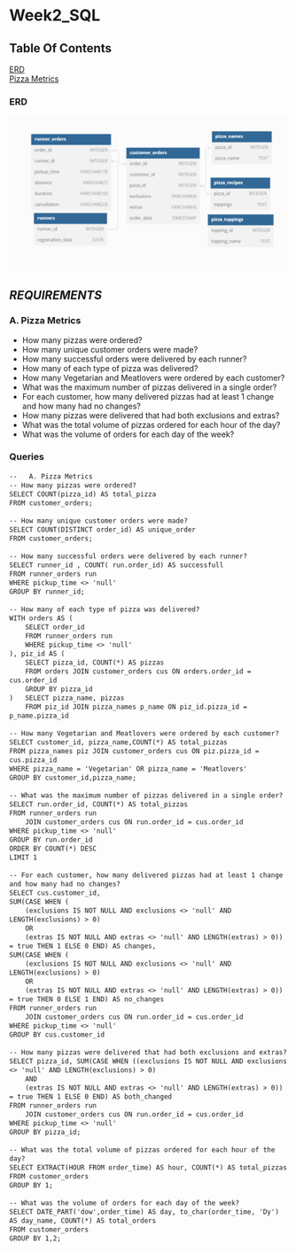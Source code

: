 # Week2_SQL
## Table Of Contents
[ERD](#erd)  
[Pizza Metrics]()
### ERD  


![](Week2/ERD.png )

## _REQUIREMENTS_  
### A. Pizza Metrics

- How many pizzas were ordered?  
- How many unique customer orders were made?  
- How many successful orders were delivered by each runner?  
- How many of each type of pizza was delivered?  
- How many Vegetarian and Meatlovers were ordered by each customer?  
- What was the maximum number of pizzas delivered in a single order?  
- For each customer, how many delivered pizzas had at least 1 change and how many had no changes?  
- How many pizzas were delivered that had both exclusions and extras?  
- What was the total volume of pizzas ordered for each hour of the day?  
- What was the volume of orders for each day of the week?

### Queries
```
--   A. Pizza Metrics
-- How many pizzas were ordered?
SELECT COUNT(pizza_id) AS total_pizza
FROM customer_orders;

-- How many unique customer orders were made?
SELECT COUNT(DISTINCT order_id) AS unique_order
FROM customer_orders;

-- How many successful orders were delivered by each runner?
SELECT runner_id , COUNT( run.order_id) AS successfull
FROM runner_orders run 
WHERE pickup_time <> 'null'
GROUP BY runner_id;

-- How many of each type of pizza was delivered?
WITH orders AS (
	SELECT order_id
	FROM runner_orders run 
	WHERE pickup_time <> 'null'
), piz_id AS (
	SELECT pizza_id, COUNT(*) AS pizzas
	FROM orders JOIN customer_orders cus ON orders.order_id = cus.order_id
	GROUP BY pizza_id
)	SELECT pizza_name, pizzas
	FROM piz_id JOIN pizza_names p_name ON piz_id.pizza_id = p_name.pizza_id

-- How many Vegetarian and Meatlovers were ordered by each customer?
SELECT customer_id, pizza_name,COUNT(*) AS total_pizzas
FROM pizza_names piz JOIN customer_orders cus ON piz.pizza_id = cus.pizza_id
WHERE pizza_name = 'Vegetarian' OR pizza_name = 'Meatlovers'
GROUP BY customer_id,pizza_name;

-- What was the maximum number of pizzas delivered in a single order?
SELECT run.order_id, COUNT(*) AS total_pizzas
FROM runner_orders run 
	JOIN customer_orders cus ON run.order_id = cus.order_id
WHERE pickup_time <> 'null'
GROUP BY run.order_id
ORDER BY COUNT(*) DESC
LIMIT 1

-- For each customer, how many delivered pizzas had at least 1 change and how many had no changes?
SELECT cus.customer_id, 
SUM(CASE WHEN (
	(exclusions IS NOT NULL AND exclusions <> 'null' AND LENGTH(exclusions) > 0) 
	OR 
	(extras IS NOT NULL AND extras <> 'null' AND LENGTH(extras) > 0)) = true THEN 1 ELSE 0 END) AS changes,
SUM(CASE WHEN (
	(exclusions IS NOT NULL AND exclusions <> 'null' AND LENGTH(exclusions) > 0) 
	OR 
	(extras IS NOT NULL AND extras <> 'null' AND LENGTH(extras) > 0)) = true THEN 0 ELSE 1 END) AS no_changes
FROM runner_orders run 
	JOIN customer_orders cus ON run.order_id = cus.order_id
WHERE pickup_time <> 'null'
GROUP BY cus.customer_id

-- How many pizzas were delivered that had both exclusions and extras?
SELECT pizza_id, SUM(CASE WHEN ((exclusions IS NOT NULL AND exclusions <> 'null' AND LENGTH(exclusions) > 0) 
	AND
	(extras IS NOT NULL AND extras <> 'null' AND LENGTH(extras) > 0)) = true THEN 1 ELSE 0 END) AS both_changed
FROM runner_orders run 
	JOIN customer_orders cus ON run.order_id = cus.order_id
WHERE pickup_time <> 'null'
GROUP BY pizza_id;

-- What was the total volume of pizzas ordered for each hour of the day?
SELECT EXTRACT(HOUR FROM order_time) AS hour, COUNT(*) AS total_pizzas
FROM customer_orders 
GROUP BY 1;

-- What was the volume of orders for each day of the week? 
SELECT DATE_PART('dow',order_time) AS day, to_char(order_time, 'Dy') AS day_name, COUNT(*) AS total_orders
FROM customer_orders 
GROUP BY 1,2;
```
